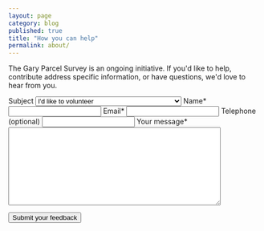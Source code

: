 ```yaml
---
layout: page
category: blog
published: true
title: "How you can help"
permalink: about/
---
```


<!-- <img src="../img/phone.jpg" width="100%" alt="A surveyor holding a smartphone with the LocalData survey visible" style="width:39%; float: right; clear: both">
 -->

The Gary Parcel Survey is an ongoing initiative. If you'd like to help, contribute address specific information, or have questions, we'd love to hear from you.


<!-- Wufoo form.
Keep HTML roughly the same (do not change names, for example) -->
<form id="form182" name="form182" class="wufoo topLabel page" accept-charset="UTF-8" autocomplete="off" enctype="multipart/form-data" method="post" novalidate
      action="https://codeforamerica.wufoo.com/forms/zw4snzb1u42wsb/#public">
  <label class="desc" id="title6" for="Field6">
  Subject</label>
  <select id="Field6" name="Field6" class="field select medium"       tabindex="1" >
    <option value="I&#039;d like to volunteer" selected="selected">
    I'd like to volunteer
    </option>
    <option value="I have a question or correction about the data" >
    I have a question or correction about the data
    </option>
    <option value="I&#039;d like to send a suggestion" >
    I'd like to send a suggestion
    </option>
    <option value="Other" >
    Other
    </option>
  </select>

<label class="desc" id="title1" for="Field1">
Name<span id="req_1" class="req">*</span>
</label>
<input id="Field1" name="Field1" type="text" class="field text medium" value="" maxlength="255" tabindex="2" onkeyup=""       required />

<label class="desc" id="title3" for="Field3">
Email<span id="req_3" class="req">*</span>
</label>
<input id="Field3" name="Field3" type="email" spellcheck="false" class="field text medium" value="" maxlength="255" tabindex="3"       required />

<label class="desc" id="title8" for="Field8">
Telephone (optional)
</label>
<input id="Field8" name="Field8" type="text" class="field text medium" value="" maxlength="255" tabindex="4" onkeyup=""       />

<label class="desc" id="title5" for="Field5">
Your message<span id="req_5" class="req">*</span>
</label>
<textarea id="Field5"
name="Field5"
class="field textarea medium"
spellcheck="true"
rows="10" cols="50"
tabindex="7"
onkeyup="" required ></textarea>

  <button type="submit">Submit your feedback</button>

  <textarea name="comment" id="comment" rows="1" cols="1" style="height:1px;width:1px;border:0px none;min-width:1px; display: none;"></textarea>
  <input type="hidden" id="idstamp" name="idstamp" value="JdEle7McAp0Ts3b79NaPHWtNLroxtS5K+dz2PjqiTJE=" />

</form>

<!--
<form>
  <select name="topic">
    <option value="volunteer">I'd like to volunteer</option>
    <option value="question">I have a question about the data</option>
    <option value="suggestion">I'd like to send a suggestion</option>
  </select>

  <label for="name">Name*</label>
  <input name="name" placeholder="name" type="text">

  <label for="email">Email*</label>
  <input name="name" placeholder="your email" type="email">

  <label for="phone">Telephone (optional)</label>
  <input name="phone" placeholder="" type="text">

  <textarea name="message" rows="5" placeholder="Your message"></textarea>

  <button type="submit">Submit your feedback</button>
</form>
-->

